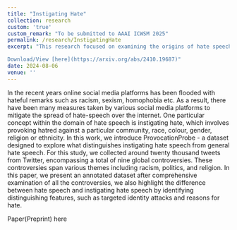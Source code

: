 ```yaml
---
title: "Instigating Hate"
collection: research
custom: 'true'
custom_remark: "To be submitted to AAAI ICWSM 2025"
permalink: /research/InstigatingHate
excerpt: "This research focused on examining the origins of hate speech and the underlying reasons behind it. Tweets related to various controversial events were analyzed, with each event's context carefully studied to ensure accurate interpretation. Each tweet was individually evaluated to determine whether it incited hate. Additionally, the study explored key differences between hate-instigating content and conventional hate speech.

Download/View [here](https://arxiv.org/abs/2410.19687)"
date: 2024-08-06
venue: ''
---
```


<style>

/* Style the counter cards */
.card {
<!--   box-shadow: 0 4px 8px 0 rgba(0, 0, 0, 0.2); /* this adds the "card" effect */ -->
  padding: 16px;
<!--   text-align: center; -->
<!--   background-color: #f1f1f1; -->
}

a:link {
  text-decoration: none;
}
</style>

In the recent years online social media platforms has been flooded with hateful remarks such as racism, sexism, homophobia etc. As a result, there have been many measures taken by various social media platforms to mitigate the spread of hate-speech over the internet. One particular concept within the domain of hate speech is instigating hate, which involves provoking hatred against a particular community, race, colour, gender, religion or ethnicity. In this work, we introduce ProvocationProbe - a dataset designed to explore what distinguishes instigating hate speech from general hate speech. For this study, we collected around twenty thousand tweets from Twitter, encompassing a total of nine global controversies. These controversies span various themes including racism, politics, and religion. In this paper, we present an annotated dataset after comprehensive examination of all the controversies, we also highlight the difference between hate speech and instigating hate speech by identifying distinguishing features, such as targeted identity attacks and reasons for hate.  

Paper(Preprint) [here](https://arxiv.org/abs/2410.19687)